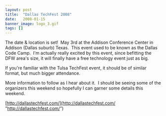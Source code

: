 ```yaml
---
layout: post
title:  "Dallas TechFest 2008"
date:   2008-01-15
banner_image: logo_3.gif
tags: []
---
```


The date & location is set!  May 3rd at the Addison Conference Center in Addison (Dallas suburb) Texas.  This event used to be known as the Dallas Code Camp.  I'm actually really excited by this event, since befitting the DFW area's size, it will finally have a free technology event just as big.

If you're familiar with the Tulsa TechFest event, it should be of similar format, but much bigger attendance.

More information to follow as I hear about it.  I should be seeing some of the organizers this weekend so hopefully I can garner some details this weekend.

[http://dallastechfest.com/](http://dallastechfest.com/ "http://dallastechfest.com/")
